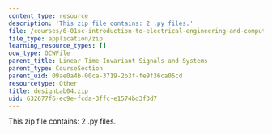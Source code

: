 ```yaml
---
content_type: resource
description: 'This zip file contains: 2 .py files.'
file: /courses/6-01sc-introduction-to-electrical-engineering-and-computer-science-i-spring-2011/632677f6ec9efcda3ffce1574bd3f3d7_designLab04.zip
file_type: application/zip
learning_resource_types: []
ocw_type: OCWFile
parent_title: Linear Time-Invariant Signals and Systems
parent_type: CourseSection
parent_uid: 09ae0a4b-00ca-3719-2b3f-fe9f36ca05cd
resourcetype: Other
title: designLab04.zip
uid: 632677f6-ec9e-fcda-3ffc-e1574bd3f3d7
---
```

This zip file contains: 2 .py files.

